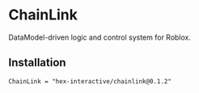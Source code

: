 # ChainLink

DataModel-driven logic and control system for Roblox.

## Installation

```
ChainLink = "hex-interactive/chainlink@0.1.2"
```
